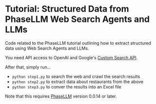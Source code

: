 # Tutorial: Structured Data from PhaseLLM Web Search Agents and LLMs

Code related to the PhaseLLM tutorial outlining how to extract structured data using Web Search Agents and LLMs.

You need API access to OpenAI and Google's [Custom Search API](https://developers.google.com/custom-search/v1/overview).

After that, simply run...
- `python step1.py` to search the web and crawl the search results
- `python step2.py` to extract data about restaurants from the above
- `python step3.py` to conver the results into an Excel file

Note that this requires [PhaseLLM](https://phasellm.com/) version 0.0.14 or later.
